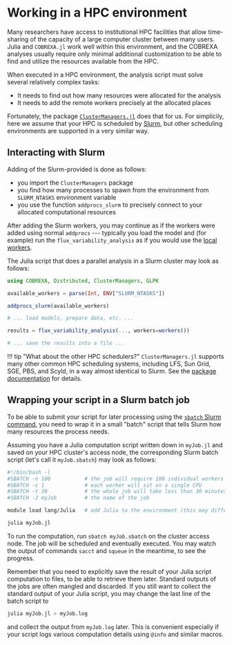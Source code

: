 
# Working in a HPC environment

Many researchers have access to institutional HPC facilities that allow
time-sharing of the capacity of a large computer cluster between many users.
Julia and `COBREXA.jl` work well within this environment, and the COBREXA
analyses usually require only minimal additional customization to be able to
find and utilize the resources available from the HPC.

When executed in a HPC environment, the analysis script must solve several
relatively complex tasks:

- It needs to find out how many resources were allocated for the analysis
- It needs to add the remote workers precisely at the allocated places

Fortunately, the package
[`ClusterManagers.jl`](https://github.com/JuliaParallel/ClusterManagers.jl)
does that for us. For simplicily, here we assume that your HPC is scheduled by
[Slurm](https://slurm.schedmd.com/), but other scheduling environments are
supported in a very similar way.

## Interacting with Slurm

Adding of the Slurm-provided is done as follows:
- you import the `ClusterManagers` package
- you find how many processes to spawn from the environment from `SLURM_NTASKS`
  environment variable
- you use the function `addprocs_slurm` to precisely connect to your allocated
  computational resources

After adding the Slurm workers, you may continue as if the workers were added
using normal `addprocs` --- typically you load the model and (for example) run
the `flux_variability_analysis` as if you would use the [local
workers](2_parallel.md).

The Julia script that does a parallel analysis in a Slurm cluster may look as
follows:

```julia
using COBREXA, Distributed, ClusterManagers, GLPK

available_workers = parse(Int, ENV["SLURM_NTASKS"])

addprocs_slurm(available_workers)

# ... load models, prepare data, etc. ...

results = flux_variability_analysis(..., workers=workers())

# ... save the results into a file ...
```

!!! tip "What about the other HPC schedulers?"
    `ClusterManagers.jl` supports many other common HPC scheduling systems,
    including LFS, Sun Grid, SGE, PBS, and Scyld, in a way almost identical to
    Slurm. See the
    [package documentation](https://github.com/JuliaParallel/ClusterManagers.jl/blob/master/README.md)
    for details.

## Wrapping your script in a Slurm batch job

To be able to submit your script for later processing using the [`sbatch` Slurm
command](https://slurm.schedmd.com/sbatch.html), you need to wrap it in a small
"batch" script that tells Slurm how many resources the process needs.

Assuming you have a Julia computation script written down in `myJob.jl` and
saved on your HPC cluster's access node, the corresponding Slurm batch script
(let's call it `myJob.sbatch`) may look as follows:

```sh
#!/bin/bash -l
#SBATCH -n 100           # the job will require 100 individual workers
#SBATCH -c 1             # each worker will sit on a single CPU
#SBATCH -t 30            # the whole job will take less than 30 minutes
#SBATCH -J myJob         # the name of the job

module load lang/Julia   # add Julia to the environment (this may differ on different clusters and installations)

julia myJob.jl
```

To run the computation, run `sbatch myJob.sbatch` on the cluster access node.
The job will be scheduled and eventually executed. You may watch the output of
commands `sacct` and `squeue` in the meantime, to see the progress.

Remember that you need to explicitly save the result of your Julia script
computation to files, to be able to retrieve them later. Standard outputs of
the jobs are often mangled and discarded. If you still want to collect the
standard output of your Julia script, you may change the last line of the batch
script to

```sh
julia myJob.jl > myJob.log
```

and collect the output from `myJob.log` later. This is convenient especially if
your script logs various computation details using `@info` and similar macros.
